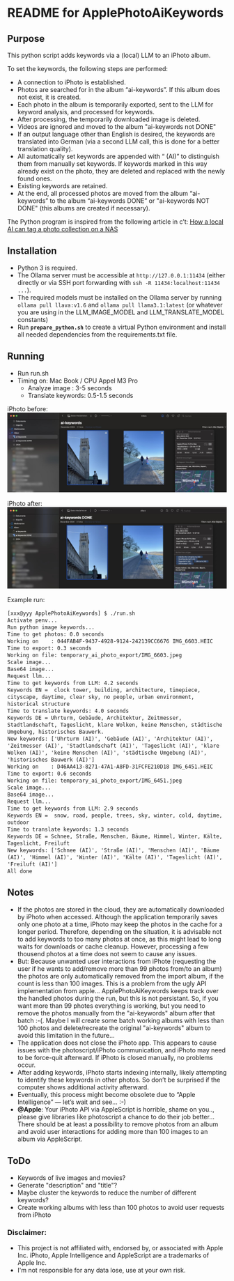 
# README for ApplePhotoAiKeywords

## Purpose
This python script adds keywords via a (local) LLM to an iPhoto album.

To set the keywords, the following steps are performed:

- A connection to iPhoto is established.
- Photos are searched for in the album “ai-keywords”. If this album does not exist, it is created.
- Each photo in the album is temporarily exported, sent to the LLM for keyword analysis, and processed for keywords.
- After processing, the temporarily downloaded image is deleted.
- Videos are ignored and moved to the album "ai-keywords not DONE"
- If an output language other than English is desired, the keywords are translated into German (via a second LLM call, this is done for a better translation quality).
- All automatically set keywords are appended with “ (AI)” to distinguish them from manually set keywords. If keywords marked in this way already exist on the photo, they are deleted and replaced with the newly found ones.
-	Existing keywords are retained.
-	At the end, all processed photos are moved from the album “ai-keywords” to the album “ai-keywords DONE” or "ai-keywords NOT DONE" (this albums are created if necessary).

The Python program is inspired from the following article in c’t: 
[How a local AI can tag a photo collection on a NAS](https://www.heise.de/ratgeber/Wie-eine-lokale-KI-die-Fotosammlung-auf-dem-NAS-verschlagworten-kann-9685509.html?seite=all)


## Installation

- Python 3 is required.
- The Ollama server must be accessible at `http://127.0.0.1:11434` (either directly or via SSH port forwarding with `ssh -R 11434:localhost:11434 ...`).
- The required models must be installed on the Ollama server by running `ollama pull llava:v1.6` and `ollama pull llama3.1:latest` (or whatever you are using in the LLM_IMAGE_MODEL and LLM_TRANSLATE_MODEL constants)
- Run **`prepare_python.sh`** to create a virtual Python environment and install all needed dependencies from the requirements.txt file.


## Running
- Run run.sh
- Timing on: Mac Book / CPU Appel M3 Pro
    - Analyze image : 3-5 seconds
    - Translate keywords: 0.5-1.5 seconds

iPhoto before:
![iPhoto before](doc/iPhoto-before.jpg)

iPhoto after:
![iPhoto after](doc/iPhoto-after.jpg)


Example run:

```
[xxx@yyy ApplePhotoAiKeywords] $ ./run.sh
Activate penv...
Run python image keywords...
Time to get photos: 0.0 seconds
Working on    : 044FAB4F-9437-4928-9124-242139CC6676 IMG_6603.HEIC
Time to export: 0.3 seconds
Working on file: temporary_ai_photo_export/IMG_6603.jpeg
Scale image...
Base64 image...
Request llm...
Time to get keywords from LLM: 4.2 seconds
Keywords EN =  clock tower, building, architecture, timepiece, cityscape, daytime, clear sky, no people, urban environment, historical structure
Time to translate keywords: 4.0 seconds
Keywords DE = Uhrturm, Gebäude, Architektur, Zeitmesser, Stadtlandschaft, Tageslicht, klare Wolken, keine Menschen, städtische Umgebung, historisches Bauwerk.
New keywords: ['Uhrturm (AI)', 'Gebäude (AI)', 'Architektur (AI)', 'Zeitmesser (AI)', 'Stadtlandschaft (AI)', 'Tageslicht (AI)', 'klare Wolken (AI)', 'keine Menschen (AI)', 'städtische Umgebung (AI)', 'historisches Bauwerk (AI)']
Working on    : D46AA413-8271-47A1-A8FD-31FCFE210D18 IMG_6451.HEIC
Time to export: 0.6 seconds
Working on file: temporary_ai_photo_export/IMG_6451.jpeg
Scale image...
Base64 image...
Request llm...
Time to get keywords from LLM: 2.9 seconds
Keywords EN =  snow, road, people, trees, sky, winter, cold, daytime, outdoor
Time to translate keywords: 1.3 seconds
Keywords DE = Schnee, Straße, Menschen, Bäume, Himmel, Winter, Kälte, Tageslicht, Freiluft
New keywords: ['Schnee (AI)', 'Straße (AI)', 'Menschen (AI)', 'Bäume (AI)', 'Himmel (AI)', 'Winter (AI)', 'Kälte (AI)', 'Tageslicht (AI)', 'Freiluft (AI)']
All done
```

    

## Notes


- If the photos are stored in the cloud, they are automatically downloaded by iPhoto when accessed. Although the application temporarily saves only one photo at a time, iPhoto may keep the photos in the cache for a longer period. Therefore, depending on the situation, it is advisable not to add keywords to too many photos at once, as this might lead to long waits for downloads or cache cleanup. However, processing a few thousend photos at a time does not seem to cause any issues.
- But: Because unwanted user interactions from iPhote (requesting the user if he wants to add/remove more than 99 photos from/to an album) the photos are only automatically removed from the import album, if the count is less than 100 images. This is a problem from the ugly API implementation from apple... ApplePhotoAiKeywords keeps track over the handled photos during the run, but this is not persistant. So, if you want more than 99 photes everything is working, but you need to remove the photos manually from the "ai-keywords" album after that batch :-(. Maybe I will create some batch working albums with less than 100 photos and delete/recreate the original "ai-keywords" album to avoid this limitation in the future...
- The application does not close the iPhoto app. This appears to cause issues with the photoscript/iPhoto communication, and iPhoto may need to be force-quit afterward. If iPhoto is closed manually, no problems occur.
- After adding keywords, iPhoto starts indexing internally, likely attempting to identify these keywords in other photos. So don’t be surprised if the computer shows additional activity afterward.
- Eventually, this process might become obsolete due to “Apple Intelligence” — let’s wait and see… :-)
- **@Apple**: Your iPhoto API via AppleScript is horrible, shame on you.., please give libraries like photoscript a chance to do their job better... There should be at least a possibility to remove photos from an album and avoid user interactions for adding more than 100 images to an album via AppleScript. 


## ToDo

- Keywords of live images and movies?
- Generate "description" and "title"?
- Maybe cluster the keywords to reduce the number of different keywords?
- Create working albums with less than 100 photos to avoid user requests from iPhoto

### Disclaimer:

- This project is not affiliated with, endorsed by, or associated with Apple Inc. iPhoto, Apple Intelligence and AppleScript are a trademarks of Apple Inc.
- I'm not responsible for any data lose, use at your own risk.
